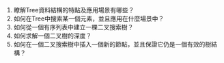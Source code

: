 

1. 瞭解Tree資料結構的特點及應用場景有哪些？
2. 如何在Tree中搜索某一個元素，並且應用在什麼場景中？
3. 如何從一個有序列表中建立一棵二叉搜索樹？
4. 如何求解一個二叉樹的深度？
5. 如何在一個二叉搜索樹中插入一個新的節點，並且保證它仍是一個有效的樹結構？